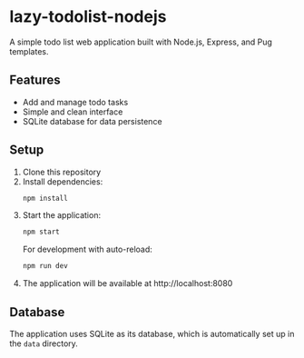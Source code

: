 # lazy-todolist-nodejs
A simple todo list web application built with Node.js, Express, and Pug templates.

## Features
- Add and manage todo tasks
- Simple and clean interface
- SQLite database for data persistence

## Setup

1. Clone this repository
2. Install dependencies:
   ```bash
   npm install
   ```
3. Start the application:
   ```bash
   npm start
   ```
   For development with auto-reload:
   ```bash
   npm run dev
   ```
4. The application will be available at http://localhost:8080

## Database
The application uses SQLite as its database, which is automatically set up in the `data` directory.
